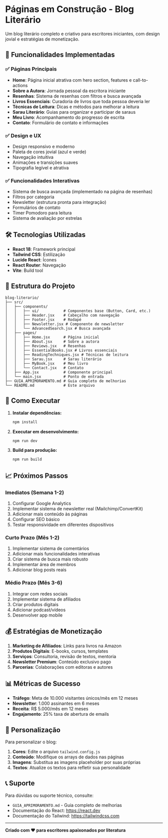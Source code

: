 # Páginas em Construção - Blog Literário

Um blog literário completo e criativo para escritores iniciantes, com design jovial e estratégias de monetização.

## 🚀 Funcionalidades Implementadas

### ✅ Páginas Principais
- **Home**: Página inicial atrativa com hero section, features e call-to-actions
- **Sobre a Autora**: Jornada pessoal da escritora iniciante
- **Resenhas**: Sistema de resenhas com filtros e busca avançada
- **Livros Essenciais**: Curadoria de livros que toda pessoa deveria ler
- **Técnicas de Leitura**: Dicas e métodos para melhorar a leitura
- **Sarau Literário**: Guias para organizar e participar de saraus
- **Meu Livro**: Acompanhamento do progresso de escrita
- **Contato**: Formulário de contato e informações

### ✅ Design e UX
- Design responsivo e moderno
- Paleta de cores jovial (azul e verde)
- Navegação intuitiva
- Animações e transições suaves
- Tipografia legível e atrativa

### ✅ Funcionalidades Interativas
- Sistema de busca avançada (implementado na página de resenhas)
- Filtros por categoria
- Newsletter (estrutura pronta para integração)
- Formulários de contato
- Timer Pomodoro para leitura
- Sistema de avaliação por estrelas

## 🛠️ Tecnologias Utilizadas

- **React 18**: Framework principal
- **Tailwind CSS**: Estilização
- **Lucide React**: Ícones
- **React Router**: Navegação
- **Vite**: Build tool

## 📁 Estrutura do Projeto

```
blog-literario/
├── src/
│   ├── components/
│   │   ├── ui/           # Componentes base (Button, Card, etc.)
│   │   ├── Header.jsx    # Cabeçalho com navegação
│   │   ├── Footer.jsx    # Rodapé
│   │   ├── Newsletter.jsx # Componente de newsletter
│   │   └── AdvancedSearch.jsx # Busca avançada
│   ├── pages/
│   │   ├── Home.jsx      # Página inicial
│   │   ├── About.jsx     # Sobre a autora
│   │   ├── Reviews.jsx   # Resenhas
│   │   ├── EssentialBooks.jsx # Livros essenciais
│   │   ├── ReadingTechniques.jsx # Técnicas de leitura
│   │   ├── Sarau.jsx     # Sarau literário
│   │   ├── MyBook.jsx    # Meu livro
│   │   └── Contact.jsx   # Contato
│   ├── App.jsx           # Componente principal
│   └── main.jsx          # Ponto de entrada
├── GUIA_APRIMORAMENTO.md # Guia completo de melhorias
└── README.md             # Este arquivo
```

## 🚀 Como Executar

1. **Instalar dependências:**
   ```bash
   npm install
   ```

2. **Executar em desenvolvimento:**
   ```bash
   npm run dev
   ```

3. **Build para produção:**
   ```bash
   npm run build
   ```

## 📈 Próximos Passos

### Imediatos (Semana 1-2)
1. Configurar Google Analytics
2. Implementar sistema de newsletter real (Mailchimp/ConvertKit)
3. Adicionar mais conteúdo às páginas
4. Configurar SEO básico
5. Testar responsividade em diferentes dispositivos

### Curto Prazo (Mês 1-2)
1. Implementar sistema de comentários
2. Adicionar mais funcionalidades interativas
3. Criar sistema de busca mais robusto
4. Implementar área de membros
5. Adicionar blog posts reais

### Médio Prazo (Mês 3-6)
1. Integrar com redes sociais
2. Implementar sistema de afiliados
3. Criar produtos digitais
4. Adicionar podcast/vídeos
5. Desenvolver app mobile

## 💰 Estratégias de Monetização

1. **Marketing de Afiliados**: Links para livros na Amazon
2. **Produtos Digitais**: E-books, cursos, templates
3. **Serviços**: Consultoria, revisão de textos, mentoria
4. **Newsletter Premium**: Conteúdo exclusivo pago
5. **Parcerias**: Colaborações com editoras e autores

## 📊 Métricas de Sucesso

- **Tráfego**: Meta de 10.000 visitantes únicos/mês em 12 meses
- **Newsletter**: 1.000 assinantes em 6 meses
- **Receita**: R$ 5.000/mês em 12 meses
- **Engajamento**: 25% taxa de abertura de emails

## 🎨 Personalização

Para personalizar o blog:

1. **Cores**: Edite o arquivo `tailwind.config.js`
2. **Conteúdo**: Modifique os arrays de dados nas páginas
3. **Imagens**: Substitua as imagens placeholder por suas próprias
4. **Textos**: Atualize os textos para refletir sua personalidade

## 📞 Suporte

Para dúvidas ou suporte técnico, consulte:
- `GUIA_APRIMORAMENTO.md` - Guia completo de melhorias
- Documentação do React: https://react.dev
- Documentação do Tailwind: https://tailwindcss.com

---

**Criado com ❤️ para escritores apaixonados por literatura**


